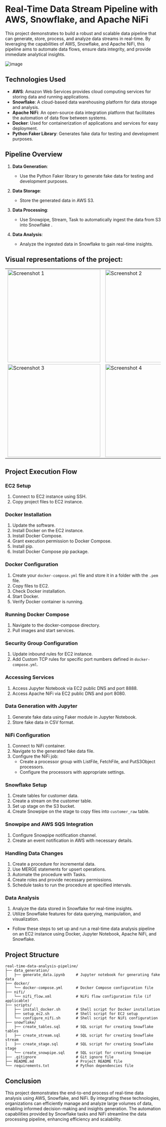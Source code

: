 # Real-Time Data Stream Pipeline with AWS, Snowflake, and Apache NiFi

This project demonstrates to build a robust and scalable data pipeline that can generate, store, process, and analyze data streams in real-time. By leveraging the capabilities of AWS, Snowflake, and Apache NiFi, this pipeline aims to automate data flows, ensure data integrity, and provide immediate analytical insights.

![image](https://github.com/SHREYAS-SHETTY-KR/-Real-Time-Data-Analysis-with-AWS-Snowflake-and-NiFi/assets/79562771/5d145ad5-c577-4214-9c0d-5cb2aced9544)


## Technologies Used

- **AWS**: Amazon Web Services provides cloud computing services for storing data and running applications.
- **Snowflake**: A cloud-based data warehousing platform for data storage and analysis.
- **Apache NiFi**: An open-source data integration platform that facilitates the automation of data flow between systems.
- **Docker**: Used for containerization of applications and services for easy deployment.
- **Python Faker Library**: Generates fake data for testing and development purposes.

## Pipeline Overview

1. **Data Generation**:
   - Use the Python Faker library to generate fake data for testing and development purposes.
   
2. **Data Storage**:
   - Store the generated data in AWS S3.
   
3. **Data Processing**:
   - Use Snowpipe, Stream, Task to automatically ingest the data from S3 into Snowflake .
   
4. **Data Analysis**:
   - Analyze the ingested data in Snowflake to gain real-time insights.

## Visual representations of the project:

<table>
  <tr>
    <td><img src="https://github.com/SHREYAS-SHETTY-KR/-Real-Time-Data-Analysis-with-AWS-Snowflake-and-NiFi/assets/79562771/3830766d-ccb7-4215-8c35-328deb696f78" alt="Screenshot 1" width="300"/></td>
    <td><img src="https://github.com/SHREYAS-SHETTY-KR/-Real-Time-Data-Analysis-with-AWS-Snowflake-and-NiFi/assets/79562771/1940ea98-c064-44a1-b599-7abe46e4badf" alt="Screenshot 2" width="300"/></td>
    <td><img src="https://github.com/SHREYAS-SHETTY-KR/-Real-Time-Data-Analysis-with-AWS-Snowflake-and-NiFi/assets/79562771/49d349d2-c137-41ba-bb69-434b272cb79e" alt="Screenshot 5" width="300"/></td>
  </tr>
  <tr>
    <td><img src="https://github.com/SHREYAS-SHETTY-KR/-Real-Time-Data-Analysis-with-AWS-Snowflake-and-NiFi/assets/79562771/df523c33-0b70-4649-b1b8-24317a736d36" alt="Screenshot 3" width="300"/></td>
    <td><img src="https://github.com/SHREYAS-SHETTY-KR/-Real-Time-Data-Analysis-with-AWS-Snowflake-and-NiFi/assets/79562771/90d71b41-0e3b-4a9b-915a-a54b07744bde" alt="Screenshot 4" width="300"/></td>
    <td><video width="300" controls><source src="URL_TO_YOUR_VIDEO_FILE" type="video/mp4">Your browser does not support the video tag.</video></td>
  </tr>
</table>


## Project Execution Flow

### EC2 Setup

1. Connect to EC2 instance using SSH.
2. Copy project files to EC2 instance.

### Docker Installation

1. Update the software.
2. Install Docker on the EC2 instance.
3. Install Docker Compose.
4. Grant execution permission to Docker Compose.
5. Install pip.
6. Install Docker Compose pip package.

### Docker Configuration

1. Create your `docker-compose.yml` file and store it in a folder with the `.pem` file.
2. Copy files to EC2.
3. Check Docker installation.
4. Start Docker.
5. Verify Docker container is running.

### Running Docker Compose

1. Navigate to the docker-compose directory.
2. Pull images and start services.

### Security Group Configuration

1. Update inbound rules for EC2 instance.
2. Add Custom TCP rules for specific port numbers defined in `docker-compose.yml`.

### Accessing Services

1. Access Jupyter Notebook via EC2 public DNS and port 8888.
2. Access Apache NiFi via EC2 public DNS and port 8080.

### Data Generation with Jupyter

1. Generate fake data using Faker module in Jupyter Notebook.
2. Store fake data in CSV format.
      
### NiFi Configuration

1. Connect to NiFi container.
2. Navigate to the generated fake data file.
3. Configure the NiFi job:
    - Create a processor group with ListFile, FetchFile, and PutS3Object processors.
    - Configure the processors with appropriate settings.

### Snowflake Setup

1. Create tables for customer data.
2. Create a stream on the customer table.
3. Set up stage on the S3 bucket.
4. Create Snowpipe on the stage to copy files into `customer_raw` table.

### Snowpipe and AWS SQS Integration

1. Configure Snowpipe notification channel.
2. Create an event notification in AWS with necessary details.

### Handling Data Changes

1. Create a procedure for incremental data.
2. Use MERGE statements for upsert operations.
3. Automate the procedure with Tasks.
4. Create roles and provide necessary permissions.
5. Schedule tasks to run the procedure at specified intervals.

### Data Analysis

1. Analyze the data stored in Snowflake for real-time insights.
2. Utilize Snowflake features for data querying, manipulation, and visualization.


- Follow these steps to set up and run a real-time data analysis pipeline on an EC2 instance using Docker, Jupyter Notebook, Apache NiFi, and Snowflake.


## Project Structure

```
real-time-data-analysis-pipeline/
├── data_generation/
│   ├── generate_data.ipynb     # Jupyter notebook for generating fake data
├── docker/
│   └── docker-compose.yml      # Docker Compose configuration file
├── nifi/
│   └── nifi_flow.xml           # NiFi flow configuration file (if applicable)
├── scripts/
│   ├── install_docker.sh       # Shell script for Docker installation
│   ├── setup_ec2.sh            # Shell script for EC2 setup
│   └── configure_nifi.sh       # Shell script for NiFi configuration
├── snowflake/
│   ├── create_tables.sql       # SQL script for creating Snowflake tables
│   ├── create_stream.sql       # SQL script for creating Snowflake stream
│   ├── create_stage.sql        # SQL script for creating Snowflake stage
│   └── create_snowpipe.sql     # SQL script for creating Snowpipe
├── .gitignore                  # Git ignore file
├── README.md                   # Project README file
└── requirements.txt            # Python dependencies file
```

## Conclusion
This project demonstrates the end-to-end process of real-time data analysis using AWS, Snowflake, and NiFi. By integrating these technologies, organizations can efficiently manage and analyze large volumes of data, enabling informed decision-making and insights generation. The automation capabilities provided by Snowflake tasks and NiFi streamline the data processing pipeline, enhancing efficiency and scalability.
